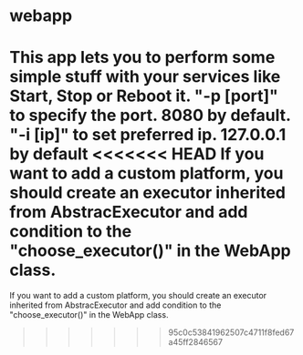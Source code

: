 # webapp
This app lets you to perform some simple stuff with your services like Start, Stop or Reboot it. 
"-p [port]" to specify the port. 8080 by default. 
"-i [ip]" to set preferred ip. 127.0.0.1 by default
<<<<<<< HEAD
If you want to add a custom platform, you should create an executor inherited from AbstracExecutor and add condition to the "choose_executor()" in the WebApp class.
=======
If you want to add a custom platform, you should create an executor inherited from AbstracExecutor and add condition to the "choose_executor()" in the WebApp class.
>>>>>>> 95c0c53841962507c4711f8fed67a45ff2846567
